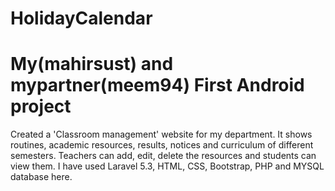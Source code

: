  <h1><strong> HolidayCalendar </strong></h1>
<h1> My(mahirsust) and mypartner(meem94) First Android project </h1>
<p>
 Created a 'Classroom management' website for my department. It shows routines, academic resources,
results, notices and curriculum of different semesters. Teachers can add, edit, delete the resources and
students can view them. I have used Laravel 5.3, HTML, CSS, Bootstrap, PHP and MYSQL database
here.
</p>
